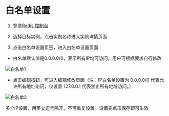 # 白名单设置 

1. 登录[Redis 控制台](https://redis-console.jdcloud.com/redis)

2. 选择目标实例，点击实例名称进入实例详情页面

3. 点击白名单设置页签，进入白名单设置页面

- 白名单默认值是0.0.0.0/0，表示所有IP均可访问，用户可根据要求自行修改

![白名单1](https://github.com/jdcloudcom/cn/blob/master/image/Redis/whitelist1.png)

- 点击编辑按钮，可进入编辑修改页面（注：IP白名单设置为 0.0.0.0/0 代表允许所有地址访问，仅设置 127.0.0.1 代表禁止所有地址访问。）

![白名单2](https://github.com/jdcloudcom/cn/blob/master/image/Redis/whitelist2.png)

多个IP设置，用英文逗号隔开，不可重复设置。设置完点击保存即可生效

